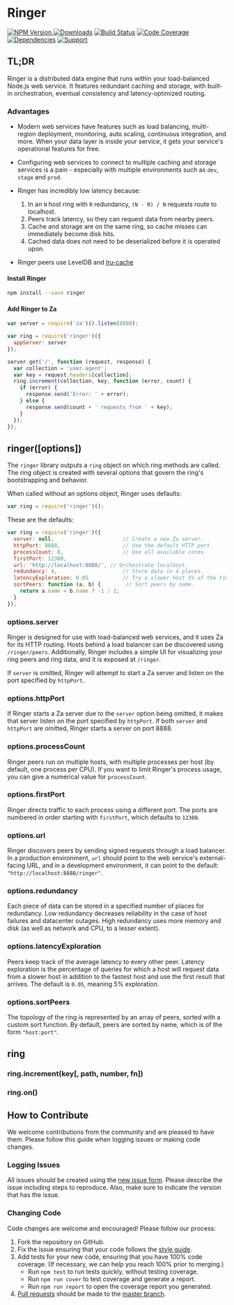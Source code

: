 # Ringer

[![NPM Version](https://img.shields.io/npm/v/ringer.svg) ![Downloads](https://img.shields.io/npm/dm/ringer.svg)](https://npmjs.org/package/ringer)
[![Build Status](https://img.shields.io/travis/lighterio/ringer.svg)](https://travis-ci.org/lighterio/ringer)
[![Code Coverage](https://img.shields.io/coveralls/lighterio/ringer/master.svg)](https://coveralls.io/r/lighterio/ringer)
[![Dependencies](https://img.shields.io/david/lighterio/ringer.svg)](https://david-dm.org/lighterio/ringer)
[![Support](https://img.shields.io/gratipay/Lighter.io.svg)](https://gratipay.com/Lighter.io/)

## TL;DR

Ringer is a distributed data engine that runs within your load-balanced
Node.js web service. It features redundant caching and storage, with
built-in orchestration, eventual consistency and latency-optimized routing.

### Advantages

* Modern web services have features such as load balancing,
  multi-region deployment, monitoring, auto scaling, continuous integration,
  and more. When your data layer is inside your service, it gets your
  service's operational features for free.

* Configuring web services to connect to multiple caching and storage
  services is a pain - especially with multiple environments
  such as `dev`, `stage` and `prod`.

* Ringer has incredibly low latency because:
  1. In an `N` host ring with `R` redundancy, `(N - R) / N` requests route to localhost.
  2. Peers track latency, so they can request data from nearby peers.
  3. Cache and storage are on the same ring, so cache misses can immediately become disk hits.
  4. Cached data does not need to be deserialized before it is operated upon.

* Ringer peers use LevelDB and [lru-cache](https://www.npmjs.org/package/lru-cache)

#### Install Ringer
```bash
npm install --save ringer
```

#### Add Ringer to Za
```javascript
var server = require('za')().listen(8888);

var ring = require('ringer')({
  appServer: server
});

server.get('/', function (request, response) {
  var collection = 'user-agent';
  var key = request.headers[collection];
  ring.increment(collection, key, function (error, count) {
    if (error) {
      response.send('Error: ' + error);
    } else {
      response.send(count + ' requests from ' + key);
    }
  });
});

```

## ringer([options])

The `ringer` library outputs a `ring` object on which ring methods are called.
The ring object is created with several options that govern the ring's
bootstrapping and behavior.

When called without an options object, Ringer uses defaults:
```javascript
var ring = require('ringer')();
```
These are the defaults:
```javascript
var ring = require('ringer')({
  server: null,                      // Create a new Za server.
  httpPort: 8888,                    // Use the default HTTP port.
  processCount: 0,                   // Use all available cores.
  firstPort: 12300,
  url: 'http://localhost:8888/', // Orchestrate localhost.
  redundancy: 4,                     // Store data in 4 places.
  latencyExploration: 0.05           // Try a slower host 5% of the time.
  sortPeers: function (a, b) {        // Sort peers by name.
    return a.name < b.name ? -1 : 1;
  }
});
```

### options.server

Ringer is designed for use with load-balanced web services, and it uses Za
for its HTTP routing. Hosts behind a load balancer can be discovered using
`/ringer/peers`. Additionally, Ringer includes a simple UI for visualizing
your ring peers and ring data, and it is exposed at `/ringer`.

If `server` is omitted, Ringer will attempt to start a Za server and listen
on the port specified by `httpPort`.

### options.httpPort

If Ringer starts a Za server due to the `server` option being omitted, it
makes that server listen on the port specified by `httpPort`. If both
`server` and `httpPort` are omitted, Ringer starts a server on port 8888.

### options.processCount

Ringer peers run on multiple hosts, with multiple processes per host (by
default, one process per CPU). If you want to limit Ringer's process usage,
you can give a numerical value for `processCount`.

### options.firstPort

Ringer directs traffic to each process using a different port. The ports
are numbered in order starting with `firstPort`, which defaults to `12300`.

### options.url

Ringer discovers peers by sending signed requests through a load balancer.
In a production environment, `url` should point to the web service's
external-facing URL, and in a development environment, it can point to the
default: `"http://localhost:8888/ringer"`.

### options.redundancy

Each piece of data can be stored in a specified number of places for
redundancy. Low redundancy decreases reliability in the case of host
failures and datacenter outages. High redundancy uses more memory and disk
(as well as network and CPU, to a lesser extent).

### options.latencyExploration

Peers keep track of the average latency to every other peer. Latency
exploration is the percentage of queries for which a host will request data
from a slower host in addition to the fastest host and use the first result
that arrives. The default is `0.05`, meaning 5% exploration.

### options.sortPeers

The topology of the ring is represented by an array of peers, sorted
with a custom sort function. By default, peers are sorted by name, which
is of the form `"host:port"`.

## ring

### ring.increment(key[, path, number, fn])

### ring.on()

## How to Contribute
We welcome contributions from the community and are pleased to have them.
Please follow this guide when logging issues or making code changes.

### Logging Issues
All issues should be created using the
[new issue form](https://github.com/lighterio/ringer/issues/new).
Please describe the issue including steps to reproduce. Also, make sure
to indicate the version that has the issue.

### Changing Code
Code changes are welcome and encouraged! Please follow our process:

1. Fork the repository on GitHub.
2. Fix the issue ensuring that your code follows the
   [style guide](http://lighter.io/style).
3. Add tests for your new code, ensuring that you have 100% code coverage.
   (If necessary, we can help you reach 100% prior to merging.)
   * Run `npm test` to run tests quickly, without testing coverage.
   * Run `npm run cover` to test coverage and generate a report.
   * Run `npm run report` to open the coverage report you generated.
4. [Pull requests](http://help.github.com/send-pull-requests/) should be made to the [master branch](https://github.com/lighterio/ringer/tree/master).
